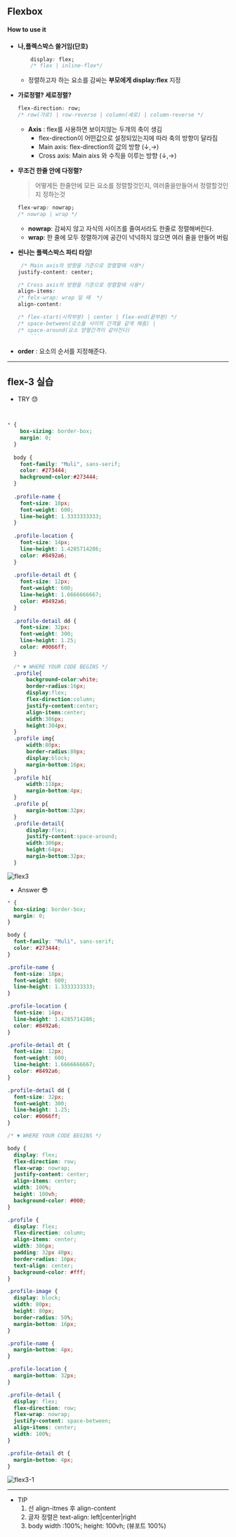 ## Flexbox
#### How to use it
- **나,플렉스박스 쓸거임(단호)**
    
    ```CSS
        display: flex;
        /* flex | inline-flex*/
    ```
    - 정렬하고자 하는 요소를 감싸는 **부모에게 display:flex** 지정
- **가로정렬? 세로정렬?**
    
    ```CSS
    flex-direction: row;
    /* row(가로) | row-reverse | column(세로) | column-reverse */
    ```
    - **Axis** : flex를 사용하면 보이지않는 두개의 축이 생김
        - flex-direction이 어떤값으로 설정되있는지에 따라 축의 방향이 달라짐
        - Main axis: flex-direction의 값의 방향 (↓,→)
        - Cross axis: Main aixs 와 수직을 이루는 방향 (↓,→)
- **무조건 한줄 안에 다정렬?**
    >어떻게든 한줄안에 모든 요소를 정렬할것인지, 여러줄을만들어서 정렬할것인지 정하는것
    ```CSS
    flex-wrap: nowrap;
    /* nowrap | wrap */
    ```
    - **nowrap**: 감싸지 않고 자식의 사이즈를 줄여서라도 한줄로 정렬해버린다.
    - **wrap**: 한 줄에 모두 정렬하기에 공간이 넉넉하지 않으면 여러 줄을 만들어 버림
- **씬나는 플렉스박스 파티 타임!**

    ```CSS
     /* Main axis의 방향을 기준으로 정렬할때 사용*/
    justify-content: center;

    /* Cross axis의 방향을 기준으로 정렬할때 사용*/
    align-items: 
    /* felx-wrap: wrap 일 때  */
    align-content: 

    /* flex-start(시작부분) | center | flex-end(끝부분) */
    /* space-between(요소들 사이의 간격을 같게 해줌) |
    /* space-around(요소 양옆간격이 같아진다)
        ```
- **order** : 요소의 순서를 지정해준다.
---
## flex-3 실습
- TRY 	&#128531;

```CSS

  
* {
    box-sizing: border-box;
    margin: 0;
  }
  
  body {
    font-family: "Muli", sans-serif;
    color: #273444;
    background-color:#273444;
  }
  
  .profile-name {
    font-size: 18px;
    font-weight: 600;
    line-height: 1.3333333333;
  }
  
  .profile-location {
    font-size: 14px;
    line-height: 1.4285714286;
    color: #8492a6;
  }
  
  .profile-detail dt {
    font-size: 12px;
    font-weight: 600;
    line-height: 1.6666666667;
    color: #8492a6;
  }
  
  .profile-detail dd {
    font-size: 32px;
    font-weight: 300;
    line-height: 1.25;
    color: #0066ff;
  }
  
  /* ▼ WHERE YOUR CODE BEGINS */
  .profile{
      background-color:white;
      border-radius:16px;
      display:flex;
      flex-direction:column;
      justify-content:center;
      align-items:center;
      width:386px;
      height:304px;
  }
  .profile img{
      width:80px;
      border-radius:80px;
      display:block;
      margin-bottom:16px;
  }
  .profile h1{
      width:118px;
      margin-bottom:4px;
  }
  .profile p{
      margin-bottom:32px;
  }
  .profile-detail{
      display:flex;
      justify-content:space-around;
      width:306px;
      height:64px;
      margin-bottom:32px;
  }
```
![flex3](https://user-images.githubusercontent.com/60641307/79044018-c4832600-7c3d-11ea-859b-fb7fd8c59d29.png)


- Answer	&#128526;

```CSS
* {
  box-sizing: border-box;
  margin: 0;
}

body {
  font-family: "Muli", sans-serif;
  color: #273444;
}

.profile-name {
  font-size: 18px;
  font-weight: 600;
  line-height: 1.3333333333;
}

.profile-location {
  font-size: 14px;
  line-height: 1.4285714286;
  color: #8492a6;
}

.profile-detail dt {
  font-size: 12px;
  font-weight: 600;
  line-height: 1.6666666667;
  color: #8492a6;
}

.profile-detail dd {
  font-size: 32px;
  font-weight: 300;
  line-height: 1.25;
  color: #0066ff;
}

/* ▼ WHERE YOUR CODE BEGINS */

body {
  display: flex;
  flex-direction: row;
  flex-wrap: nowrap;
  justify-content: center;
  align-items: center;
  width: 100%;
  height: 100vh;
  background-color: #000;
}

.profile {
  display: flex;
  flex-direction: column;
  align-items: center;
  width: 386px;
  padding: 32px 40px;
  border-radius: 16px;
  text-align: center;
  background-color: #fff;
}

.profile-image {
  display: block;
  width: 80px;
  height: 80px;
  border-radius: 50%;
  margin-bottom: 16px;
}

.profile-name {
  margin-bottom: 4px;
}

.profile-location {
  margin-bottom: 32px;
}

.profile-detail {
  display: flex;
  flex-direction: row;
  flex-wrap: nowrap;
  justify-content: space-between;
  align-items: center;
  width: 100%;
}

.profile-detail dt {
  margin-bottom: 4px;
}
```

![flex3-1](https://user-images.githubusercontent.com/60641307/79045028-f0a1a580-7c43-11ea-867d-041339313dff.png)


---
- TIP 
    1. 선 align-itmes 후 align-content
    2. 글자 정렬은 text-align: left|center|right
    3. body width :100%; height: 100vh; (뷰포트 100%)